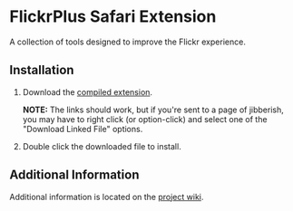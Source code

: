 # FlickrPlus Safari Extension

A collection of tools designed to improve the Flickr experience.

## Installation

1. Download the [compiled extension](http://robwilkerson.org/_resources/projects/safari/extensions/FlickrPlus.safariextz).

    **NOTE:** The links should work, but if you're sent to a page of jibberish, you may have to right click (or option-click) and select one of the "Download Linked File" options.

1. Double click the downloaded file to install.

## Additional Information

Additional information is located on the [project wiki](http://codaset.com/robwilkerson/flickrplus/wiki/home).
